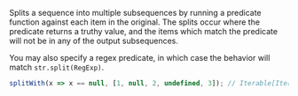 Splits a sequence into multiple subsequences by running a predicate function against each item in the original. The splits occur where the predicate returns a truthy value, and the items which match the predicate will not be in any of the output subsequences.

You may also specify a regex predicate, in which case the behavior will match `str.split(RegExp)`.

```js
splitWith(x => x == null, [1, null, 2, undefined, 3]); // Iterable[Iterable[1], Iterable[2], Iterable[3]]
```
